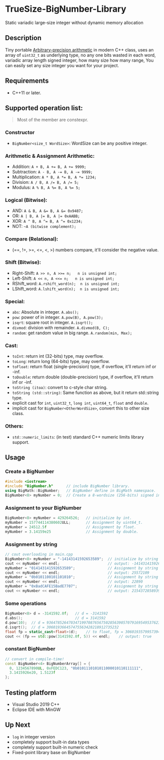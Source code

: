 # TrueSize-BigNumber-Library
Static variadic large-size integer without dynamic memory allocation

## Description
Tiny portable [Arbitrary-precision arithmetic](https://en.wikipedia.org/wiki/Arbitrary-precision_arithmetic) in modern C++ class, uses an array of `uint32_t` as underlying type, no any one bits wasted in each word, variadic array length signed integer, how many size how many range, You can easily set any size integer you want for your project.

## Requirements
- C++11 or later.

## Supported operation list:
>Most of the member are constexpr.
### Constructor
- `BigNumber<size_t WordSize>`: WordSize can be any positive integer.
### Arithmetic & Assignment Arithmetic:
- Addition:         `A + B,	A += B, A += 9999;`
- Subtraction:  	`A - B,	A -= B, A -= 9999;`
- Multiplication:	`A * B,	A *= B, A *= 1234;`
- Division:    		`A / B,	A /= B, A /= 5;`
- Modulus:    		`A % B,	A %= B, A %= 5;`

### Logical (Bitwise):
- AND:  	`A & B,	A &= B, A &= 0x9487;`
- OR:		`A | B,	A |= B, A |= 0xAABB;`
- XOR:  	`A ^ B,	A ^= B, A ^= 0x1234;`
- NOT:  	`~A (bitwise complement);`

### Compare (Relational):
- (==, !=, >=, <=, <, >) numbers compare, it'll consider the negative value.

### Shift (Bitwise):
- Right-Shift:	`A >> n, A >>= n;	n is unsigned int;`
- Left-Shift:	`A << n, A <<= n;	n is unsigned int;`
- RShift_word:	`A.rshift_word(n);	n is unsigned int;`
- LShift_word:	`A.lshift_word(n);	n is unsigned int;`

### Special:
- `abs`:	Absolute in integer.			`A.abs();`
- `pow`:	power of in integer.			`A.pow(B), A.pow(3);`
- `isqrt`:	square root in integer.		`A.isqrt();`
- `divmod`:	division with remainder.		`A.divmod(B, C);`
- `random`: get random value in big range. `A.random(min, Max);`

### Cast:
- `toInt`:		return int (32-bits) type, may overflow.
- `toLong`:		return long (64-bits) type, may overflow.
- `toFloat`:	return float (single-precision) type, if overflow, it'll return inf or -inf.
- `toDouble`:	return double (double-precision) type, if overflow, it'll return inf or -inf.
- `toString (itoa)`: convert to c-style char string.
- `toString (std::string)`: Same function as above, but it return std::string type.
- explicit cast for `int`, `uint32_t`, `long int`, `uint64_t`, `float` and `double`.
- implicit cast for `BigNumber<OtherWordSize>`, convert this to other size class.

### Others:
- `std::numeric_limits`: (in test) standard C++ numeric limits library support.

## Usage
### Create a BigNumber

```cpp
#include <iostream>
#include "BigNumber.h"      // include BigNumber library.
using BigMath::BigNumber;   // BigNumber define in BigMath namespace.
BigNumber<8> myNumber = 0;  // Create a 8-wordsize (256-bits) signed integer.
```

### Assignment to your BigNumber
```cpp
BigNumber<8> myNumber = 429264526;   // initialize by int.
myNumber = 157744114380602‬ULL;       // Assignment by uint64_t.
myNumber = 24512.5f                  // Assignment by float.
myNumber = 3.14159e25                // Assignment by double.
```

### Assignment by string

```cpp
// cout overloading in main.cpp
BigNumber<8> myNumber = "-14143141592653589";  // initialize by string (DEC).
cout << myNumber << endl;                      // output: -14143141592653589
myNumber = "014143141592653589";               // Assignment by string (OCT, use '0' prefix), 8 and 9 will be truncated.
cout << myNumber << endl;                      // output: 25572109
myNumber = "0b0101100101101010";               // Assignment by string (BIN, use '0b' or '0B' prefix).
cout << myNumber << endl;                      // output: 22890
myNumber = "0xBadCAFE15BadE7707";              // Assignment by string (HEX, use '0x' or '0X' prefix).
cout << myNumber << endl;                      // output: 215437285893945063175
```

### Some operations
```cpp
BigNumber<8> d = -3141592.0f;	// d = -3141592
d.abs();						// d = 3141592
d.pow(10);  // d = 93647852647034719970876567502856390570791695495376238755734093824
d.isqrt();  // d = 306019366457475563428218912735232
float fp = static_cast<float>(d);    // to float, fp = 306019357995739418977067367137280.00
cout << (fp == std::pow(3141592.0f, 5)) << endl;    // output: true
```

### constant BigNumber
```cpp
// convert in compile-time!
const BigNumber<4> BigNumberArray[] = {
  0, 1234567890UL, 0xFEDC123, "0b0101110101011000010110111111",
  3.1415926e20, 1.5123f
};
```

## Testing platform
- Visual Studio 2019 C++
- Eclipse IDE with MinGW

## Up Next
- `log` in integer version
- completely support built-in data types
- completely support built-in numeric check
- Fixed-point library base on BigNumber

